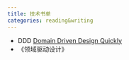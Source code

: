```yaml
---
title: 技术书单
categories: reading&writing
---
```


- DDD  [Domain Driven Design Quickly](https://www.infoq.com/minibooks/domain-driven-design-quickly)
- 《领域驱动设计》
